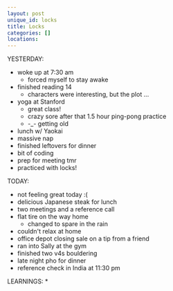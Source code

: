 ```yaml
---
layout: post
unique_id: locks
title: Locks
categories: []
locations: 
---
```


YESTERDAY:
* woke up at 7:30 am
  * forced myself to stay awake
* finished reading 14
  * characters were interesting, but the plot ...
* yoga at Stanford
  * great class!
  * crazy sore after that 1.5 hour ping-pong practice
  * -_- getting old
* lunch w/ Yaokai
* massive nap
* finished leftovers for dinner
* bit of coding
* prep for meeting tmr
* practiced with locks!

TODAY:
* not feeling great today :(
* delicious Japanese steak for lunch
* two meetings and a reference call
* flat tire on the way home
  * changed to spare in the rain
* couldn't relax at home
* office depot closing sale on a tip from a friend
* ran into Sally at the gym
* finished two v4s bouldering
* late night pho for dinner
* reference check in India at 11:30 pm

LEARNINGS:
* 
